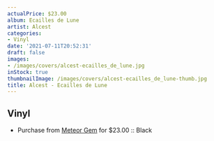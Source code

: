 ```yaml
---
actualPrice: $23.00
album: Ecailles de Lune
artist: Alcest
categories:
- Vinyl
date: '2021-07-11T20:52:31'
draft: false
images:
- /images/covers/alcest-ecailles_de_lune.jpg
inStock: true
thumbnailImage: /images/covers/alcest-ecailles_de_lune-thumb.jpg
title: Alcest - Ecailles de Lune
---
```


## Vinyl
* Purchase from [Meteor Gem](https://meteor-gem.com/products/alcest-ecailles) for $23.00 :: Black
